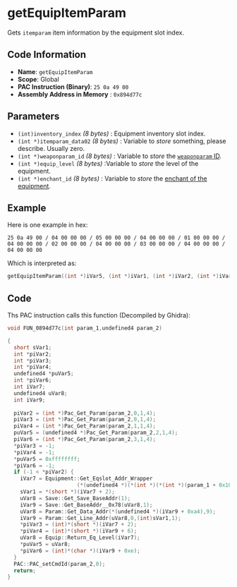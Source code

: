 # getEquipItemParam

Gets `itemparam` item information by the equipment slot index.

## Code Information

- **Name**: `getEquipItemParam`
- **Scope**: Global
- **PAC Instruction (Binary)**: `25 0a 49 00`
- **Assembly Address in Memory** : `0x894d77c`

## Parameters

- `(int)inventory_index` *(8 bytes)* : Equipment inventory slot index.
- `(int *)itemparam_data02` *(8 bytes)* : Variable to *store* something, please describe. Usually zero.
- `(int *)weaponparam_id` *(8 bytes)* : Variable to *store* the [`weaponparam` ID](./guide/reference-table.md#item-id--weaponparam-id-indexes).
- `(int *)equip_level` *(8 bytes)* :Variable to *store* the level of the equipment.
- `(int *)enchant_id` *(8 bytes)* : Variable to *store* the [enchant of the equipment](./guide/reference-table.md#enchant-ids).

## Example

Here is one example in hex:

```25 0a 49 00 / 04 00 00 00 / 05 00 00 00 / 04 00 00 00 / 01 00 00 00 / 04 00 00 00 / 02 00 00 00 / 04 00 00 00 / 03 00 00 00 / 04 00 00 00 / 04 00 00 00```

Which is interpreted as:

```c
getEquipItemParam((int *)iVar5, (int *)iVar1, (int *)iVar2, (int *)iVar3, , (int *)iVar4)
```

## Code

Ths PAC instruction calls this function (Decompiled by Ghidra):

```c
void FUN_0894d77c(int param_1,undefined4 param_2)

{
  short sVar1;
  int *piVar2;
  int *piVar3;
  int *piVar4;
  undefined4 *puVar5;
  int *piVar6;
  int iVar7;
  undefined4 uVar8;
  int iVar9;
  
  piVar2 = (int *)Pac_Get_Param(param_2,0,1,4);
  piVar3 = (int *)Pac_Get_Param(param_2,0,1,4);
  piVar4 = (int *)Pac_Get_Param(param_2,1,1,4);
  puVar5 = (undefined4 *)Pac_Get_Param(param_2,2,1,4);
  piVar6 = (int *)Pac_Get_Param(param_2,3,1,4);
  *piVar3 = -1;
  *piVar4 = -1;
  *puVar5 = 0xffffffff;
  *piVar6 = -1;
  if (-1 < *piVar2) {
    iVar7 = Equipment::Get_Eqslot_Addr_Wrapper
                      (*(undefined4 *)(*(int *)(*(int *)(param_1 + 0x10) + 0x374) + 0x34), *piVar2);
    sVar1 = *(short *)(iVar7 + 2);
    uVar8 = Save::Get_Save_BaseAddr(1);
    iVar9 = Save::Get_BaseAddr__0x78(uVar8,1);
    uVar8 = Param::Get_Data_Addr(*(undefined4 *)(iVar9 + 0xa4),9);
    iVar9 = Param::Get_Line_Addr(uVar8,0,(int)sVar1,1);
    *piVar3 = (int)*(short *)(iVar7 + 2);
    *piVar4 = (int)*(short *)(iVar9 + 6);
    uVar8 = Equip::Return_Eq_Level(iVar7);
    *puVar5 = uVar8;
    *piVar6 = (int)*(char *)(iVar9 + 0xe);
  }
  PAC::PAC_setCmdId(param_2,0);
  return;
}
```

